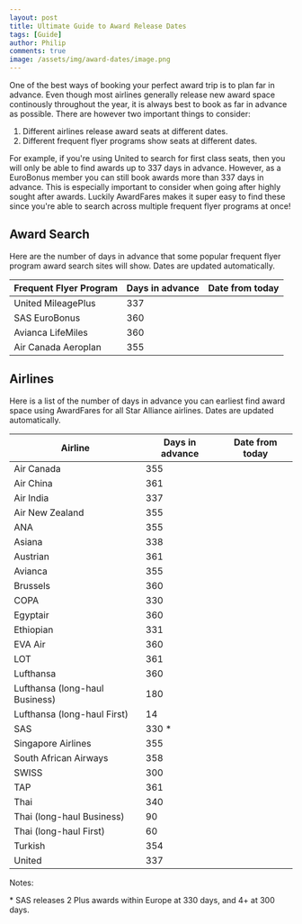 ```yaml
---
layout: post
title: Ultimate Guide to Award Release Dates
tags: [Guide]
author: Philip
comments: true
image: /assets/img/award-dates/image.png
---
```


One of the best ways of booking your perfect award trip is to plan far in advance. Even though most airlines generally release new award space continously throughout the year, it is always best to book as far in advance as possible. There are however two important things to consider:

1. Different airlines release award seats at different dates.
2. Different frequent flyer programs show seats at different dates.

For example, if you're using United to search for first class seats, then you will only be able to find awards up to 337 days in advance. However, as a EuroBonus member you can still book awards more than 337 days in advance. This is especially important to consider when going after highly sought after awards. Luckily AwardFares makes it super easy to find these since you're able to search across multiple frequent flyer programs at once!

## Award Search
Here are the number of days in advance that some popular frequent flyer program award search sites will show. Dates are updated automatically.

| Frequent Flyer Program | Days in advance | Date from today |
|------------------------|-----------------|-----------------|
| United MileagePlus     | 337             | <span></span>   |
| SAS EuroBonus          | 360             | <span></span>   |
| Avianca LifeMiles      | 360             | <span></span>   |
| Air Canada Aeroplan    | 355             | <span></span>   |


## Airlines
Here is a list of the number of days in advance you can earliest find award space using AwardFares for all Star Alliance airlines. Dates are updated automatically.

| Airline                        | Days in advance | Date from today |
|--------------------------------|-----------------|-----------------|
| Air Canada                     | 355             | <span></span>   |
| Air China                      | 361             | <span></span>   |
| Air India                      | 337             | <span></span>   |
| Air New Zealand                | 355             | <span></span>   |
| ANA                            | 355             | <span></span>   |
| Asiana                         | 338             | <span></span>   |
| Austrian                       | 361             | <span></span>   |
| Avianca                        | 355             | <span></span>   |
| Brussels                       | 360             | <span></span>   |
| COPA                           | 330             | <span></span>   |
| Egyptair                       | 360             | <span></span>   |
| Ethiopian                      | 331             | <span></span>   |
| EVA Air                        | 360             | <span></span>   |
| LOT                            | 361             | <span></span>   |
| Lufthansa                      | 360             | <span></span>   |
| Lufthansa (long-haul Business) | 180             | <span></span>   |
| Lufthansa (long-haul First)    | 14              | <span></span>   |
| SAS                            | 330 *           | <span></span>   |
| Singapore Airlines             | 355             | <span></span>   |
| South African Airways          | 358             | <span></span>   |
| SWISS                          | 300             | <span></span>   |
| TAP                            | 361             | <span></span>   |
| Thai                           | 340             | <span></span>   |
| Thai (long-haul Business)      | 90              | <span></span>   |
| Thai (long-haul First)         | 60              | <span></span>   |
| Turkish                        | 354             | <span></span>   |
| United                         | 337             | <span></span>   |

Notes:

\* SAS releases 2 Plus awards within Europe at 330 days, and 4+ at 300 days.

<script>
(function () {
  function pad(value) {
    return String(value).length == 1 ? '0' + value : value;
  }
  function calculateDateFromToday(i) {
    var date = new Date(new Date().getTime() + (i * 24 * 3600 * 1000));
    return [
      date.getFullYear(), 
      pad(date.getMonth()+1),
      pad(date.getDate())
    ].join('-');
  }
  // Automagically calculate "date from today" for each table row
  document.querySelectorAll('td span').forEach(function (el, i) {
    var days = el.parentNode.previousElementSibling.innerText.split(' ')[0];
    el.innerText = calculateDateFromToday(days);
  });
})();

</script>
